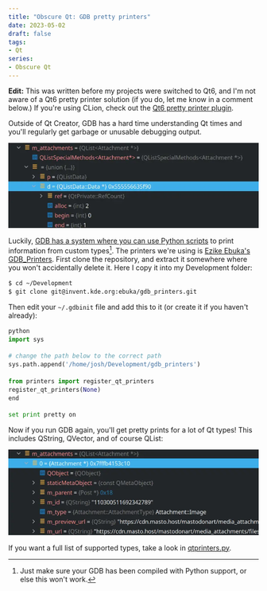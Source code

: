 ```yaml
---
title: "Obscure Qt: GDB pretty printers"
date: 2023-05-02
draft: false
tags:
- Qt
series:
- Obscure Qt
---
```


**Edit:** This was written before my projects were switched to Qt6, and I'm not aware of a Qt6 pretty printer solution (if you do, let me know in a comment below.) If you're using CLion, check out the [Qt6 pretty printer plugin](https://github.com/winseros/Qt6Renderer).

Outside of Qt Creator, GDB has a hard time understanding Qt times and you'll regularly get garbage or unusable debugging output.

![An example of CLion (which uses GDB) trying to show the contents of a QList.](bad.webp)

Luckily, [GDB has a system where you can use Python scripts](https://github.com/ruediger/Boost-Pretty-Printer/blob/master/HACKING.org) to print information from custom types[^1]. The printers we're using is [Ezike Ebuka's GDB_Printers](https://invent.kde.org/ebuka/gdb_printers). First clone the repository, and extract it somewhere where you won't accidentally delete it. Here I copy it into my Development folder:

```bash
$ cd ~/Development
$ git clone git@invent.kde.org:ebuka/gdb_printers.git
```

Then edit your `~/.gdbinit` file and add this to it (or create it if you haven't already):

```python
python
import sys

# change the path below to the correct path
sys.path.append('/home/josh/Development/gdb_printers')

from printers import register_qt_printers
register_qt_printers(None)
end

set print pretty on
```

Now if you run GDB again, you'll get pretty prints for a lot of Qt types! This includes QString, QVector, and of course QList:

![The same m_attachments variable, but it's actually useful for debugging now!](good.webp)

If you want a full list of supported types, take a look in [qtprinters.py](https://invent.kde.org/ebuka/gdb_printers/-/blob/master/printers/qtprinters.py).

[^1]: Just make sure your GDB has been compiled with Python support, or else this won't work.
